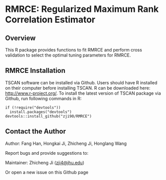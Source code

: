 RMRCE: Regularized Maximum Rank Correlation Estimator
====

## Overview
This R package provides functions to fit RMRCE and perform cross validation to select the optimal tuning parameters for RMRCE.

## RMRCE Installation

TSCAN software can be installed via Github.
Users should have R installed on their computer before installing TSCAN. R can be downloaded here: http://www.r-project.org/.
To install the latest version of TSCAN package via Github, run following commands in R:
```{r }
if (!require("devtools"))
  install.packages("devtools")
devtools::install_github("zji90/RMRCE")
```

## Contact the Author
Author: Fang Han, Hongkai Ji, Zhicheng Ji, Honglang Wang

Report bugs and provide suggestions to:

Maintainer: Zhicheng Ji (zji4@jhu.edu)

Or open a new issue on this Github page
